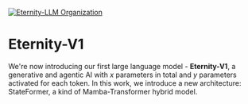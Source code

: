 [![Eternity-LLM Organization](https://eternity-llm.github.io/icons/icon_text.png)](https://eternity-llm.github.io/)

# Eternity-V1

We're now introducing our first large language model - **Eternity-V1**, a generative and agentic AI with $x$ parameters in total and $y$ parameters activated for each token. In this work, we introduce a new architecture: StateFormer, a kind of Mamba-Transformer hybrid model.

